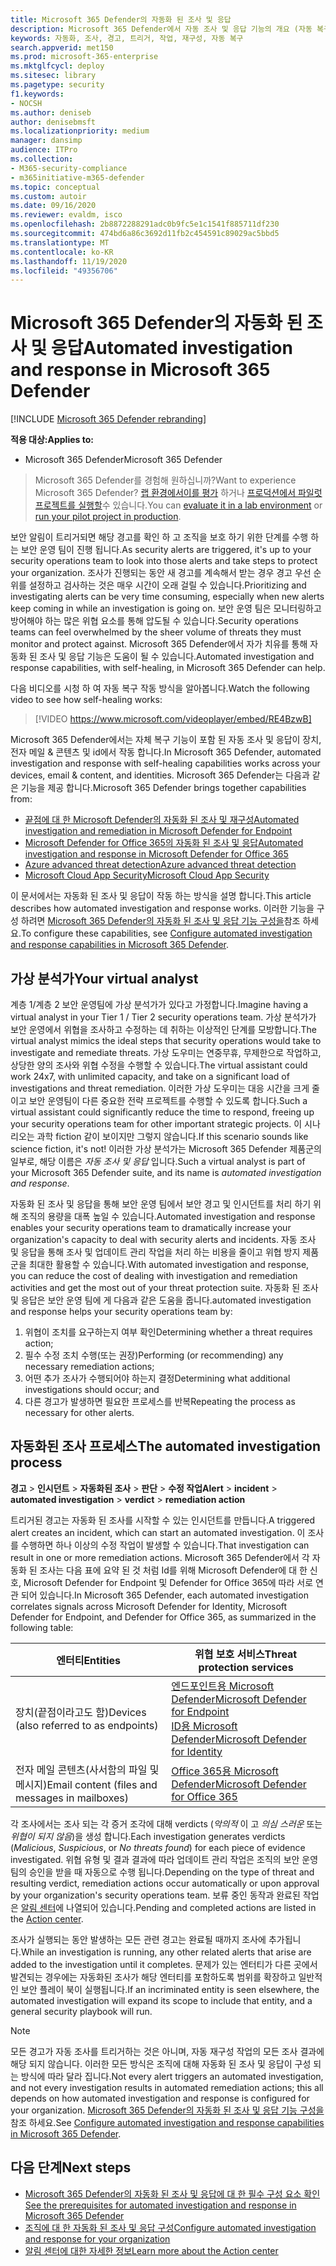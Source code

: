 ```yaml
---
title: Microsoft 365 Defender의 자동화 된 조사 및 응답
description: Microsoft 365 Defender에서 자동 조사 및 응답 기능의 개요 (자동 복구 라고도 함)에 대해 알아봅니다.
keywords: 자동화, 조사, 경고, 트리거, 작업, 재구성, 자동 복구
search.appverid: met150
ms.prod: microsoft-365-enterprise
ms.mktglfcycl: deploy
ms.sitesec: library
ms.pagetype: security
f1.keywords:
- NOCSH
ms.author: deniseb
author: denisebmsft
ms.localizationpriority: medium
manager: dansimp
audience: ITPro
ms.collection:
- M365-security-compliance
- m365initiative-m365-defender
ms.topic: conceptual
ms.custom: autoir
ms.date: 09/16/2020
ms.reviewer: evaldm, isco
ms.openlocfilehash: 2b8872288291adc0b9fc5e1c1541f885711df230
ms.sourcegitcommit: 474bd6a86c3692d11fb2c454591c89029ac5bbd5
ms.translationtype: MT
ms.contentlocale: ko-KR
ms.lasthandoff: 11/19/2020
ms.locfileid: "49356706"
---
```

# <a name="automated-investigation-and-response-in-microsoft-365-defender"></a><span data-ttu-id="a8ccd-104">Microsoft 365 Defender의 자동화 된 조사 및 응답</span><span class="sxs-lookup"><span data-stu-id="a8ccd-104">Automated investigation and response in Microsoft 365 Defender</span></span>

[!INCLUDE [Microsoft 365 Defender rebranding](../includes/microsoft-defender.md)]


<span data-ttu-id="a8ccd-105">**적용 대상:**</span><span class="sxs-lookup"><span data-stu-id="a8ccd-105">**Applies to:**</span></span>
- <span data-ttu-id="a8ccd-106">Microsoft 365 Defender</span><span class="sxs-lookup"><span data-stu-id="a8ccd-106">Microsoft 365 Defender</span></span>

> <span data-ttu-id="a8ccd-107">Microsoft 365 Defender를 경험해 원하십니까?</span><span class="sxs-lookup"><span data-stu-id="a8ccd-107">Want to experience Microsoft 365 Defender?</span></span> <span data-ttu-id="a8ccd-108">[랩 환경에서이를 평가](https://aka.ms/mtp-trial-lab) 하거나 [프로덕션에서 파일럿 프로젝트를 실행할](https://aka.ms/m365d-pilotplaybook)수 있습니다.</span><span class="sxs-lookup"><span data-stu-id="a8ccd-108">You can [evaluate it in a lab environment](https://aka.ms/mtp-trial-lab) or [run your pilot project in production](https://aka.ms/m365d-pilotplaybook).</span></span>
>

<span data-ttu-id="a8ccd-109">보안 알림이 트리거되면 해당 경고를 확인 하 고 조직을 보호 하기 위한 단계를 수행 하는 보안 운영 팀이 진행 됩니다.</span><span class="sxs-lookup"><span data-stu-id="a8ccd-109">As security alerts are triggered, it's up to your security operations team to look into those alerts and take steps to protect your organization.</span></span> <span data-ttu-id="a8ccd-110">조사가 진행되는 동안 새 경고를 계속해서 받는 경우 경고 우선 순위를 설정하고 검사하는 것은 매우 시간이 오래 걸릴 수 있습니다.</span><span class="sxs-lookup"><span data-stu-id="a8ccd-110">Prioritizing and investigating alerts can be very time consuming, especially when new alerts keep coming in while an investigation is going on.</span></span> <span data-ttu-id="a8ccd-111">보안 운영 팀은 모니터링하고 방어해야 하는 많은 위협 요소를 통해 압도될 수 있습니다.</span><span class="sxs-lookup"><span data-stu-id="a8ccd-111">Security operations teams can feel overwhelmed by the sheer volume of threats they must monitor and protect against.</span></span> <span data-ttu-id="a8ccd-112">Microsoft 365 Defender에서 자가 치유를 통해 자동화 된 조사 및 응답 기능은 도움이 될 수 있습니다.</span><span class="sxs-lookup"><span data-stu-id="a8ccd-112">Automated investigation and response capabilities, with self-healing, in Microsoft 365 Defender can help.</span></span>

<span data-ttu-id="a8ccd-113">다음 비디오를 시청 하 여 자동 복구 작동 방식을 알아봅니다.</span><span class="sxs-lookup"><span data-stu-id="a8ccd-113">Watch the following video to see how self-healing works:</span></span>

> [!VIDEO https://www.microsoft.com/videoplayer/embed/RE4BzwB]

<span data-ttu-id="a8ccd-114">Microsoft 365 Defender에서는 자체 복구 기능이 포함 된 자동 조사 및 응답이 장치, 전자 메일 & 콘텐츠 및 id에서 작동 합니다.</span><span class="sxs-lookup"><span data-stu-id="a8ccd-114">In Microsoft 365 Defender, automated investigation and response with self-healing capabilities works across your devices, email & content, and identities.</span></span> <span data-ttu-id="a8ccd-115">Microsoft 365 Defender는 다음과 같은 기능을 제공 합니다.</span><span class="sxs-lookup"><span data-stu-id="a8ccd-115">Microsoft 365 Defender brings together capabilities from:</span></span> 
- [<span data-ttu-id="a8ccd-116">끝점에 대 한 Microsoft Defender의 자동화 된 조사 및 재구성</span><span class="sxs-lookup"><span data-stu-id="a8ccd-116">Automated investigation and remediation in Microsoft Defender for Endpoint</span></span>](https://docs.microsoft.com/windows/security/threat-protection/microsoft-defender-atp/automated-investigations)
- [<span data-ttu-id="a8ccd-117">Microsoft Defender for Office 365의 자동화 된 조사 및 응답</span><span class="sxs-lookup"><span data-stu-id="a8ccd-117">Automated investigation and response in Microsoft Defender for Office 365</span></span>](https://docs.microsoft.com/microsoft-365/security/office-365-security/office-365-air)
- [<span data-ttu-id="a8ccd-118">Azure advanced threat detection</span><span class="sxs-lookup"><span data-stu-id="a8ccd-118">Azure advanced threat detection</span></span>](https://docs.microsoft.com/azure/security/fundamentals/threat-detection)
- [<span data-ttu-id="a8ccd-119">Microsoft Cloud App Security</span><span class="sxs-lookup"><span data-stu-id="a8ccd-119">Microsoft Cloud App Security</span></span>](https://docs.microsoft.com/cloud-app-security/what-is-cloud-app-security)
 
<span data-ttu-id="a8ccd-120">이 문서에서는 자동화 된 조사 및 응답이 작동 하는 방식을 설명 합니다.</span><span class="sxs-lookup"><span data-stu-id="a8ccd-120">This article describes how automated investigation and response works.</span></span> <span data-ttu-id="a8ccd-121">이러한 기능을 구성 하려면 [Microsoft 365 Defender의 자동화 된 조사 및 응답 기능 구성을](mtp-configure-auto-investigation-response.md)참조 하세요.</span><span class="sxs-lookup"><span data-stu-id="a8ccd-121">To configure these capabilities, see [Configure automated investigation and response capabilities in Microsoft 365 Defender](mtp-configure-auto-investigation-response.md).</span></span>

## <a name="your-virtual-analyst"></a><span data-ttu-id="a8ccd-122">가상 분석가</span><span class="sxs-lookup"><span data-stu-id="a8ccd-122">Your virtual analyst</span></span>

<span data-ttu-id="a8ccd-123">계층 1/계층 2 보안 운영팀에 가상 분석가가 있다고 가정합니다.</span><span class="sxs-lookup"><span data-stu-id="a8ccd-123">Imagine having a virtual analyst in your Tier 1 / Tier 2 security operations team.</span></span> <span data-ttu-id="a8ccd-124">가상 분석가가 보안 운영에서 위협을 조사하고 수정하는 데 취하는 이상적인 단계를 모방합니다.</span><span class="sxs-lookup"><span data-stu-id="a8ccd-124">The virtual analyst mimics the ideal steps that security operations would take to investigate and remediate threats.</span></span> <span data-ttu-id="a8ccd-125">가상 도우미는 연중무휴, 무제한으로 작업하고, 상당한 양의 조사와 위협 수정을 수행할 수 있습니다.</span><span class="sxs-lookup"><span data-stu-id="a8ccd-125">The virtual assistant could work 24x7, with unlimited capacity, and take on a significant load of investigations and threat remediation.</span></span> <span data-ttu-id="a8ccd-126">이러한 가상 도우미는 대응 시간을 크게 줄이고 보안 운영팀이 다른 중요한 전략 프로젝트를 수행할 수 있도록 합니다.</span><span class="sxs-lookup"><span data-stu-id="a8ccd-126">Such a virtual assistant could significantly reduce the time to respond, freeing up your security operations team for other important strategic projects.</span></span> <span data-ttu-id="a8ccd-127">이 시나리오는 과학 fiction 같이 보이지만 그렇지 않습니다.</span><span class="sxs-lookup"><span data-stu-id="a8ccd-127">If this scenario sounds like science fiction, it's not!</span></span> <span data-ttu-id="a8ccd-128">이러한 가상 분석가는 Microsoft 365 Defender 제품군의 일부로, 해당 이름은 *자동 조사 및 응답* 입니다.</span><span class="sxs-lookup"><span data-stu-id="a8ccd-128">Such a virtual analyst is part of your Microsoft 365 Defender suite, and its name is *automated investigation and response*.</span></span>

<span data-ttu-id="a8ccd-129">자동화 된 조사 및 응답을 통해 보안 운영 팀에서 보안 경고 및 인시던트를 처리 하기 위해 조직의 용량을 대폭 높일 수 있습니다.</span><span class="sxs-lookup"><span data-stu-id="a8ccd-129">Automated investigation and response enables your security operations team to dramatically increase your organization's capacity to deal with security alerts and incidents.</span></span> <span data-ttu-id="a8ccd-130">자동 조사 및 응답을 통해 조사 및 업데이트 관리 작업을 처리 하는 비용을 줄이고 위협 방지 제품군을 최대한 활용할 수 있습니다.</span><span class="sxs-lookup"><span data-stu-id="a8ccd-130">With automated investigation and response, you can reduce the cost of dealing with investigation and remediation activities and get the most out of your threat protection suite.</span></span> <span data-ttu-id="a8ccd-131">자동화 된 조사 및 응답은 보안 운영 팀에 게 다음과 같은 도움을 줍니다.</span><span class="sxs-lookup"><span data-stu-id="a8ccd-131">automated investigation and response helps your security operations team by:</span></span>

1. <span data-ttu-id="a8ccd-132">위협이 조치를 요구하는지 여부 확인</span><span class="sxs-lookup"><span data-stu-id="a8ccd-132">Determining whether a threat requires action;</span></span>
2. <span data-ttu-id="a8ccd-133">필수 수정 조치 수행(또는 권장)</span><span class="sxs-lookup"><span data-stu-id="a8ccd-133">Performing (or recommending) any necessary remediation actions;</span></span>
3. <span data-ttu-id="a8ccd-134">어떤 추가 조사가 수행되어야 하는지 결정</span><span class="sxs-lookup"><span data-stu-id="a8ccd-134">Determining what additional investigations should occur; and</span></span>
4. <span data-ttu-id="a8ccd-135">다른 경고가 발생하면 필요한 프로세스를 반복</span><span class="sxs-lookup"><span data-stu-id="a8ccd-135">Repeating the process as necessary for other alerts.</span></span>

## <a name="the-automated-investigation-process"></a><span data-ttu-id="a8ccd-136">자동화된 조사 프로세스</span><span class="sxs-lookup"><span data-stu-id="a8ccd-136">The automated investigation process</span></span>

<span data-ttu-id="a8ccd-137">**경고** > **인시던트** > **자동화된 조사** > **판단** > **수정 작업**</span><span class="sxs-lookup"><span data-stu-id="a8ccd-137">**Alert** > **incident** > **automated investigation** > **verdict** > **remediation action**</span></span>

<span data-ttu-id="a8ccd-138">트리거된 경고는 자동화 된 조사를 시작할 수 있는 인시던트를 만듭니다.</span><span class="sxs-lookup"><span data-stu-id="a8ccd-138">A triggered alert creates an incident, which can start an automated investigation.</span></span> <span data-ttu-id="a8ccd-139">이 조사를 수행하면 하나 이상의 수정 작업이 발생할 수 있습니다.</span><span class="sxs-lookup"><span data-stu-id="a8ccd-139">That investigation can result in one or more remediation actions.</span></span> <span data-ttu-id="a8ccd-140">Microsoft 365 Defender에서 각 자동화 된 조사는 다음 표에 요약 된 것 처럼 Id를 위해 Microsoft Defender에 대 한 신호, Microsoft Defender for Endpoint 및 Defender for Office 365에 따라 서로 연관 되어 있습니다.</span><span class="sxs-lookup"><span data-stu-id="a8ccd-140">In Microsoft 365 Defender, each automated investigation correlates signals across Microsoft Defender for Identity, Microsoft Defender for Endpoint, and Defender for Office 365, as summarized in the following table:</span></span> 

|<span data-ttu-id="a8ccd-141">엔터티</span><span class="sxs-lookup"><span data-stu-id="a8ccd-141">Entities</span></span> |<span data-ttu-id="a8ccd-142">위협 보호 서비스</span><span class="sxs-lookup"><span data-stu-id="a8ccd-142">Threat protection services</span></span>  |
|---------|---------|
|<span data-ttu-id="a8ccd-143">장치(끝점이라고도 함)</span><span class="sxs-lookup"><span data-stu-id="a8ccd-143">Devices (also referred to as endpoints)</span></span>     |[<span data-ttu-id="a8ccd-144">엔드포인트용 Microsoft Defender</span><span class="sxs-lookup"><span data-stu-id="a8ccd-144">Microsoft Defender for Endpoint</span></span>](https://docs.microsoft.com/windows/security/threat-protection/microsoft-defender-atp/automated-investigations)<br/>[<span data-ttu-id="a8ccd-145">ID용 Microsoft Defender</span><span class="sxs-lookup"><span data-stu-id="a8ccd-145">Microsoft Defender for Identity</span></span>](https://docs.microsoft.com/azure-advanced-threat-protection/what-is-atp) |      
|<span data-ttu-id="a8ccd-146">전자 메일 콘텐츠(사서함의 파일 및 메시지)</span><span class="sxs-lookup"><span data-stu-id="a8ccd-146">Email content (files and messages in mailboxes)</span></span>     |[<span data-ttu-id="a8ccd-147">Office 365용 Microsoft Defender</span><span class="sxs-lookup"><span data-stu-id="a8ccd-147">Microsoft Defender for Office 365</span></span>](https://docs.microsoft.com/microsoft-365/security/office-365-security/office-365-atp)         |

<span data-ttu-id="a8ccd-148">각 조사에서는 조사 되는 각 증거 조각에 대해 verdicts (*악의적* 이 고 *의심 스러운* 또는 *위협이 되지 않음*)을 생성 합니다.</span><span class="sxs-lookup"><span data-stu-id="a8ccd-148">Each investigation generates verdicts (*Malicious*, *Suspicious*, or *No threats found*) for each piece of evidence investigated.</span></span> <span data-ttu-id="a8ccd-149">위협 유형 및 결과 결과에 따라 업데이트 관리 작업은 조직의 보안 운영 팀의 승인을 받을 때 자동으로 수행 됩니다.</span><span class="sxs-lookup"><span data-stu-id="a8ccd-149">Depending on the type of threat and resulting verdict, remediation actions occur automatically or upon approval by your organization's security operations team.</span></span> <span data-ttu-id="a8ccd-150">보류 중인 동작과 완료된 작업은 [알림 센터](mtp-action-center.md)에 나열되어 있습니다.</span><span class="sxs-lookup"><span data-stu-id="a8ccd-150">Pending and completed actions are listed in the [Action center](mtp-action-center.md).</span></span>

<span data-ttu-id="a8ccd-151">조사가 실행되는 동안 발생하는 모든 관련 경고는 완료될 때까지 조사에 추가됩니다.</span><span class="sxs-lookup"><span data-stu-id="a8ccd-151">While an investigation is running, any other related alerts that arise are added to the investigation until it completes.</span></span> <span data-ttu-id="a8ccd-152">문제가 있는 엔터티가 다른 곳에서 발견되는 경우에는 자동화된 조사가 해당 엔터티를 포함하도록 범위를 확장하고 일반적인 보안 플레이 북이 실행됩니다.</span><span class="sxs-lookup"><span data-stu-id="a8ccd-152">If an incriminated entity is seen elsewhere, the automated investigation will expand its scope to include that entity, and a general security playbook will run.</span></span> 

> [!NOTE]
> <span data-ttu-id="a8ccd-153">모든 경고가 자동 조사를 트리거하는 것은 아니며, 자동 재구성 작업의 모든 조사 결과에 해당 되지 않습니다. 이러한 모든 방식은 조직에 대해 자동화 된 조사 및 응답이 구성 되는 방식에 따라 달라 집니다.</span><span class="sxs-lookup"><span data-stu-id="a8ccd-153">Not every alert triggers an automated investigation, and not every investigation results in automated remediation actions; this all depends on how automated investigation and response is configured for your organization.</span></span> <span data-ttu-id="a8ccd-154">[Microsoft 365 Defender의 자동화 된 조사 및 응답 기능 구성을](mtp-configure-auto-investigation-response.md)참조 하세요.</span><span class="sxs-lookup"><span data-stu-id="a8ccd-154">See [Configure automated investigation and response capabilities in Microsoft 365 Defender](mtp-configure-auto-investigation-response.md).</span></span>


## <a name="next-steps"></a><span data-ttu-id="a8ccd-155">다음 단계</span><span class="sxs-lookup"><span data-stu-id="a8ccd-155">Next steps</span></span>

- [<span data-ttu-id="a8ccd-156">Microsoft 365 Defender의 자동화 된 조사 및 응답에 대 한 필수 구성 요소 확인</span><span class="sxs-lookup"><span data-stu-id="a8ccd-156">See the prerequisites for automated investigation and response in Microsoft 365 Defender</span></span>](mtp-configure-auto-investigation-response.md#prerequisites-for-automated-investigation-and-response-in-microsoft-365-defender)
- [<span data-ttu-id="a8ccd-157">조직에 대 한 자동화 된 조사 및 응답 구성</span><span class="sxs-lookup"><span data-stu-id="a8ccd-157">Configure automated investigation and response for your organization</span></span>](mtp-configure-auto-investigation-response.md)
- [<span data-ttu-id="a8ccd-158">알림 센터에 대한 자세한 정보</span><span class="sxs-lookup"><span data-stu-id="a8ccd-158">Learn more about the Action center</span></span>](mtp-action-center.md)
